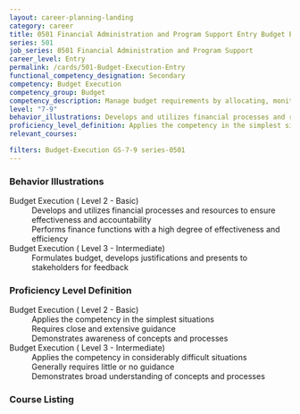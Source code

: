 ```yaml
---
layout: career-planning-landing
category: career
title: 0501 Financial Administration and Program Support Entry Budget Execution
series: 501
job_series: 0501 Financial Administration and Program Support
career_level: Entry
permalink: /cards/501-Budget-Execution-Entry
functional_competency_designation: Secondary
competency: Budget Execution
competency_group: Budget
competency_description: Manage budget requirements by allocating, monitoring and analyzing budgets in compliance with statutory/regulatory guidance.
level: "7-9"
behavior_illustrations: Develops and utilizes financial processes and resources to ensure effectiveness and accountability ? Performs finance functions with a high degree of effectiveness and efficiency ? Formulates budget, develops justifications and presents to stakeholders for feedback
proficiency_level_definition: Applies the competency in the simplest situations ? Requires close and extensive guidance ? Demonstrates awareness of concepts and processes ? Applies the competency in considerably difficult situations ? Generally requires little or no guidance ? Demonstrates broad understanding of concepts and processes
relevant_courses: 

filters: Budget-Execution GS-7-9 series-0501
---
```


<div class="card-content-column behavior">
  <h3>Behavior Illustrations</h3>
  <dl><dt>Budget Execution ( Level 2 - Basic)</dt><dd>Develops and utilizes financial processes and resources to ensure effectiveness and accountability </dd><dd> Performs finance functions with a high degree of effectiveness and efficiency</dd><dt>Budget Execution ( Level 3 - Intermediate)</dt><dd>Formulates budget, develops justifications and presents to stakeholders for feedback</dd></dl>
</div>
<div class="card-content-column prof-level">
  <h3>Proficiency Level Definition</h3>
  <dl><dt>Budget Execution ( Level 2 - Basic)</dt><dd>Applies the competency in the simplest situations </dd><dd> Requires close and extensive guidance </dd><dd> Demonstrates awareness of concepts and processes</dd><dt>Budget Execution ( Level 3 - Intermediate)</dt><dd>Applies the competency in considerably difficult situations </dd><dd> Generally requires little or no guidance </dd><dd> Demonstrates broad understanding of concepts and processes</dd></dl>
</div>
<div class="card-content-column">
  <h3>Course Listing</h3>
  <ul>
  
  </ul>
</div>